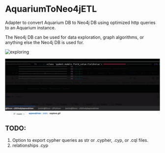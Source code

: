 # AquariumToNeo4jETL

Adapter to convert Aquarium DB to Neo4j DB using optimized http queries to an Aquarium instance.

The Neo4j DB can be used for data exploration, graph algorithms, or anything else the Neo4j DB is used for.

![exploring](/static/explore.gif)

![cli](/static/cli.gif)

## TODO:

1. Option to export cypher queries as str or .cypher, .cyp, or .cql files.
1. relationships .cyp